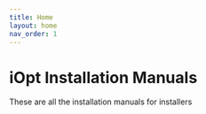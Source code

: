```yaml
---
title: Home
layout: home
nav_order: 1
---
```


# iOpt Installation Manuals

These are all the installation manuals for installers 
